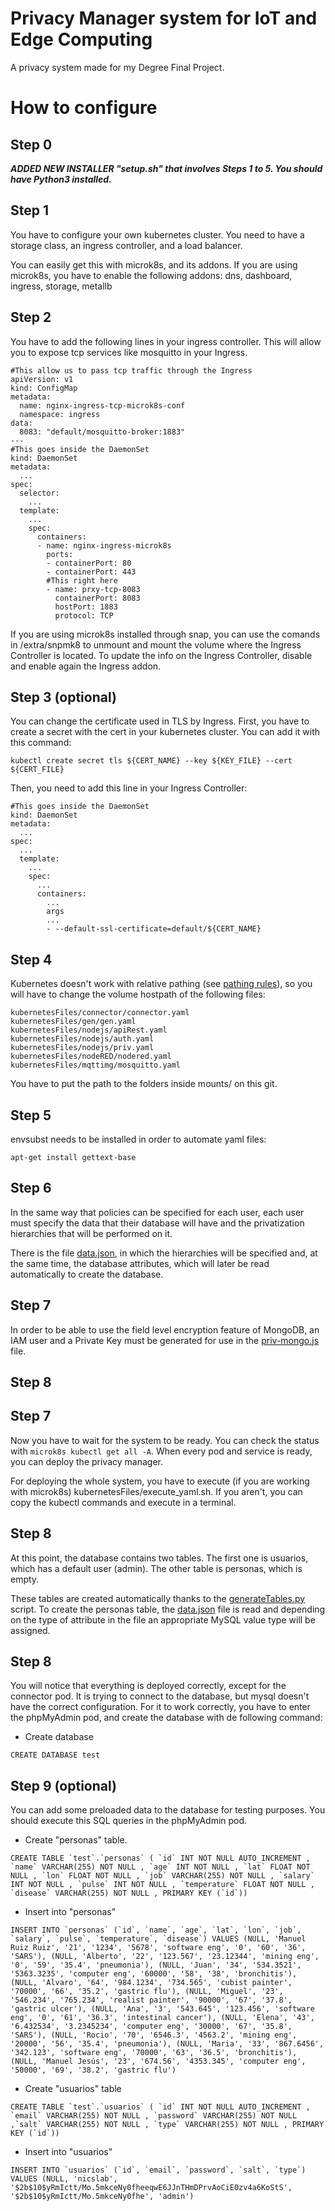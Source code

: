 # Privacy Manager system for IoT and Edge Computing
A privacy system made for my Degree Final Project.

# How to configure

## Step 0

***ADDED NEW INSTALLER "setup.sh" that involves Steps 1 to 5. You should have Python3 installed.***

## Step 1

You have to configure your own kubernetes cluster. You need to have a storage class, an ingress controller, and a load balancer.

You can easily get this with microk8s, and its addons. If you are using microk8s, you have to enable the following addons: dns, dashboard, ingress, storage, metallb

## Step 2
You have to add the following lines in your ingress controller. This will allow you to expose tcp services like mosquitto in your Ingress.

```
#This allow us to pass tcp traffic through the Ingress
apiVersion: v1
kind: ConfigMap
metadata:
  name: nginx-ingress-tcp-microk8s-conf
  namespace: ingress
data:
  8083: "default/mosquitto-broker:1883"
---
#This goes inside the DaemonSet
kind: DaemonSet
metadata:
  ...
spec:
  selector:
    ...
  template:
    ...
    spec:
      containers:
      - name: nginx-ingress-microk8s
        ports:
        - containerPort: 80
        - containerPort: 443
        #This right here
        - name: prxy-tcp-8083
          containerPort: 8083
          hostPort: 1883
          protocol: TCP

```
If you are using microk8s installed through snap, you can use the comands in /extra/snpmk8 to unmount and mount the volume where the Ingress Controller is located. To update the info on the Ingress Controller, disable and enable again the Ingress addon.

## Step 3 (optional)

You can change the certificate used in TLS by Ingress.
First, you have to create a secret with the cert in your kubernetes cluster. You can add it with this command:
```
kubectl create secret tls ${CERT_NAME} --key ${KEY_FILE} --cert ${CERT_FILE}
```

Then, you need to add this line in your Ingress Controller:
```
#This goes inside the DaemonSet
kind: DaemonSet
metadata:
  ...
spec:
  ...
  template:
    ...
    spec:
      ...
      containers:
        ...
        args
        ...
        - --default-ssl-certificate=default/${CERT_NAME}
```


## Step 4
Kubernetes doesn't work with relative pathing (see [pathing rules](https://github.com/kubernetes/kubernetes/pull/20328/files)), so you will have to change the volume hostpath of the following files:

```
kubernetesFiles/connector/connector.yaml
kubernetesFiles/gen/gen.yaml
kubernetesFiles/nodejs/apiRest.yaml
kubernetesFiles/nodejs/auth.yaml
kubernetesFiles/nodejs/priv.yaml
kubernetesFiles/nodeRED/nodered.yaml
kubernetesFiles/mqttimg/mosquitto.yaml
```

You have to put the path to the folders inside mounts/ on this git.

## Step 5

envsubst needs to be installed in order to automate yaml files:

```
apt-get install gettext-base
```

## Step 6
In the same way that policies can be specified for each user, each user must specify the data that their database will have and the privatization hierarchies that will be performed on it.

There is the file [data.json](https://github.com/jtovartr/privacy-manager/blob/main/mounts/arx/data.json), in which the hierarchies will be specified and, at the same time, the database attributes, which will later be read automatically to create the database.

## Step 7
In order to be able to use the field level encryption feature of MongoDB, an IAM user and a Private Key must be generated for use in the [priv-mongo.js](https://github.com/jtovartr/privacy-manager/blob/main/mounts/mongodb/prueba.js) file.


## Step 8

## Step 7
Now you have to wait for the system to be ready. You can check the status with ```microk8s kubectl get all -A```. When every pod and service is ready, you can deploy the privacy manager. 

For deploying the whole system, you have to execute (if you are working with microk8s) kubernetesFiles/execute_yaml.sh. If you aren't, you can copy the kubectl commands and execute in a terminal.

## Step 8

At this point, the database contains two tables. The first one is usuarios, which has a default user (admin). The other table is personas, which is empty.

These tables are created automatically thanks to the [generateTables.py](https://github.com/jtovartr/privacy-manager/blob/main/kubernetesFiles/mysql/generateTables.py) script. To create the personas table, the [data.json](https://github.com/jtovartr/privacy-manager/blob/main/mounts/arx/data.json) file is read and depending on the type of attribute in the file an appropriate MySQL value type will be assigned.

## Step 8
You will notice that everything is deployed correctly, except for the connector pod. It is trying to connect to the database, but mysql doesn't have the correct configuration. For it to work correctly, you have to enter the phpMyAdmin pod, and create the database with de following command:

- Create database
```
CREATE DATABASE test
```
## Step 9 (optional)
You can add some preloaded data to the database for testing purposes. You should execute this SQL queries in the phpMyAdmin pod.

- Create "personas" table.
```
CREATE TABLE `test`.`personas` ( `id` INT NOT NULL AUTO_INCREMENT , `name` VARCHAR(255) NOT NULL , `age` INT NOT NULL , `lat` FLOAT NOT NULL , `lon` FLOAT NOT NULL , `job` VARCHAR(255) NOT NULL , `salary` INT NOT NULL , `pulse` INT NOT NULL , `temperature` FLOAT NOT NULL , `disease` VARCHAR(255) NOT NULL , PRIMARY KEY (`id`))
```
- Insert into "personas"
```
INSERT INTO `personas` (`id`, `name`, `age`, `lat`, `lon`, `job`, `salary`, `pulse`, `temperature`, `disease`) VALUES (NULL, 'Manuel Ruiz Ruiz', '21', '1234', '5678', 'software eng', '0', '60', '36', 'SARS'), (NULL, 'Alberto', '22', '123.567', '23.12344', 'mining eng', '0', '59', '35.4', 'pneumonia'), (NULL, 'Juan', '34', '534.3521', '5363.3235', 'computer eng', '60000', '58', '38', 'bronchitis'), (NULL, 'Alvaro', '64', '984.1234', '734.565', 'cubist painter', '70000', '66', '35.2', 'gastric flu'), (NULL, 'Miguel', '23', '546.234', '765.234', 'realist painter', '90000', '67', '37.8', 'gastric ulcer'), (NULL, 'Ana', '3', '543.645', '123.456', 'software eng', '0', '61', '36.3', 'intestinal cancer'), (NULL, 'Elena', '43', '6.432534', '3.2345234', 'computer eng', '30000', '67', '35.8', 'SARS'), (NULL, 'Rocio', '70', '6546.3', '4563.2', 'mining eng', '20000', '56', '35.4', 'pneumonia'), (NULL, 'Maria', '33', '867.6456', '342.123', 'software eng', '70000', '63', '36.5', 'bronchitis'), (NULL, 'Manuel Jesús', '23', '674.56', '4353.345', 'computer eng', '50000', '69', '38.2', 'gastric flu') 
```
- Create "usuarios" table
```
CREATE TABLE `test`.`usuarios` ( `id` INT NOT NULL AUTO_INCREMENT , `email` VARCHAR(255) NOT NULL , `password` VARCHAR(255) NOT NULL ,`salt` VARCHAR(255) NOT NULL , `type` VARCHAR(255) NOT NULL , PRIMARY KEY (`id`))
```
- Insert into "usuarios"
```
INSERT INTO `usuarios` (`id`, `email`, `password`, `salt`, `type`) VALUES (NULL, 'nicslab', '$2b$10$yRmIctt/Mo.5mkceNy0fheeqwE6JJnTHmDPrvAoCiE0zv4a6KoStS', '$2b$10$yRmIctt/Mo.5mkceNy0fhe', 'admin') 
```
